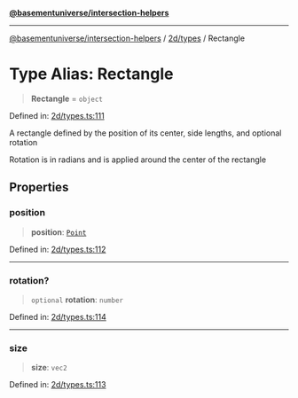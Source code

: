 [**@basementuniverse/intersection-helpers**](../../../README.md)

***

[@basementuniverse/intersection-helpers](../../../README.md) / [2d/types](../README.md) / Rectangle

# Type Alias: Rectangle

> **Rectangle** = `object`

Defined in: [2d/types.ts:111](https://github.com/basementuniverse/intersection-helpers/blob/f22d1cffe16ecb68b4b29b8331edc08e3635d16c/src/2d/types.ts#L111)

A rectangle defined by the position of its center, side lengths, and
optional rotation

Rotation is in radians and is applied around the center of the rectangle

## Properties

### position

> **position**: [`Point`](Point.md)

Defined in: [2d/types.ts:112](https://github.com/basementuniverse/intersection-helpers/blob/f22d1cffe16ecb68b4b29b8331edc08e3635d16c/src/2d/types.ts#L112)

***

### rotation?

> `optional` **rotation**: `number`

Defined in: [2d/types.ts:114](https://github.com/basementuniverse/intersection-helpers/blob/f22d1cffe16ecb68b4b29b8331edc08e3635d16c/src/2d/types.ts#L114)

***

### size

> **size**: `vec2`

Defined in: [2d/types.ts:113](https://github.com/basementuniverse/intersection-helpers/blob/f22d1cffe16ecb68b4b29b8331edc08e3635d16c/src/2d/types.ts#L113)
